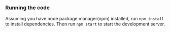 ### Running the code

Assuming you have node package manager(npm) installed, run ```npm install``` to install dependencies.
Then run ```npm start``` to start the development server.
